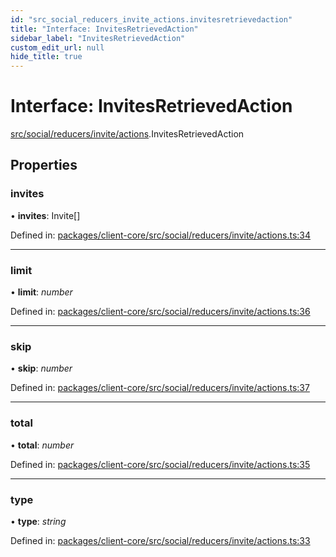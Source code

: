 ```yaml
---
id: "src_social_reducers_invite_actions.invitesretrievedaction"
title: "Interface: InvitesRetrievedAction"
sidebar_label: "InvitesRetrievedAction"
custom_edit_url: null
hide_title: true
---
```


# Interface: InvitesRetrievedAction

[src/social/reducers/invite/actions](../modules/src_social_reducers_invite_actions.md).InvitesRetrievedAction

## Properties

### invites

• **invites**: Invite[]

Defined in: [packages/client-core/src/social/reducers/invite/actions.ts:34](https://github.com/xr3ngine/xr3ngine/blob/77d12cea0/packages/client-core/src/social/reducers/invite/actions.ts#L34)

___

### limit

• **limit**: *number*

Defined in: [packages/client-core/src/social/reducers/invite/actions.ts:36](https://github.com/xr3ngine/xr3ngine/blob/77d12cea0/packages/client-core/src/social/reducers/invite/actions.ts#L36)

___

### skip

• **skip**: *number*

Defined in: [packages/client-core/src/social/reducers/invite/actions.ts:37](https://github.com/xr3ngine/xr3ngine/blob/77d12cea0/packages/client-core/src/social/reducers/invite/actions.ts#L37)

___

### total

• **total**: *number*

Defined in: [packages/client-core/src/social/reducers/invite/actions.ts:35](https://github.com/xr3ngine/xr3ngine/blob/77d12cea0/packages/client-core/src/social/reducers/invite/actions.ts#L35)

___

### type

• **type**: *string*

Defined in: [packages/client-core/src/social/reducers/invite/actions.ts:33](https://github.com/xr3ngine/xr3ngine/blob/77d12cea0/packages/client-core/src/social/reducers/invite/actions.ts#L33)
